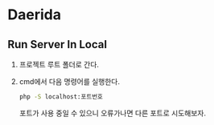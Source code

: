 # Daerida

## Run Server In Local

1. 프로젝트 루트 폴더로 간다.

2. cmd에서 다음 명령어를 실행한다.
   ```bat
   php -S localhost:포트번호
   ```
   
   포트가 사용 중일 수 있으니 오류가나면 다른 포트로 시도해보자.